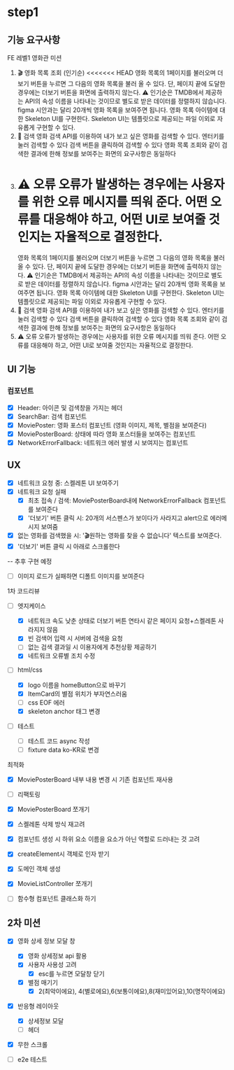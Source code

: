 # step1

## 기능 요구사항

FE 레벨1 영화관 미션

1. 🎬 영화 목록 조회 (인기순)
   <<<<<<< HEAD
   영화 목록의 1페이지를 불러오며 더보기 버튼을 누르면 그 다음의 영화 목록을 불러 올 수 있다.
   단, 페이지 끝에 도달한 경우에는 더보기 버튼을 화면에 출력하지 않는다.
   ⚠️ 인기순은 TMDB에서 제공하는 API의 속성 이름을 나타내는 것이므로 별도로 받은 데이터를 정렬하지 않습니다.
   figma 시안과는 달리 20개씩 영화 목록을 보여주면 됩니다.
   영화 목록 아이템에 대한 Skeleton UI를 구현한다.
   Skeleton UI는 템플릿으로 제공되는 파일 이외로 자유롭게 구현할 수 있다.
2. 🔎 검색
   영화 검색 API를 이용하여 내가 보고 싶은 영화를 검색할 수 있다.
   엔터키를 눌러 검색할 수 있다
   검색 버튼을 클릭하여 검색할 수 있다
   영화 목록 조회와 같이 검색한 결과에 한해 정보를 보여주는 화면의 요구사항은 동일하다
3. ⚠️ 오류
   오류가 발생하는 경우에는 사용자를 위한 오류 메시지를 띄워 준다.
   어떤 오류를 대응해야 하고, 어떤 UI로 보여줄 것인지는 자율적으로 결정한다.
   =======
   영화 목록의 1페이지를 불러오며 더보기 버튼을 누르면 그 다음의 영화 목록을 불러 올 수 있다.
   단, 페이지 끝에 도달한 경우에는 더보기 버튼을 화면에 출력하지 않는다.
   ⚠️ 인기순은 TMDB에서 제공하는 API의 속성 이름을 나타내는 것이므로 별도로 받은 데이터를 정렬하지 않습니다.
   figma 시안과는 달리 20개씩 영화 목록을 보여주면 됩니다.
   영화 목록 아이템에 대한 Skeleton UI를 구현한다.
   Skeleton UI는 템플릿으로 제공되는 파일 이외로 자유롭게 구현할 수 있다.
4. 🔎 검색
   영화 검색 API를 이용하여 내가 보고 싶은 영화를 검색할 수 있다.
   엔터키를 눌러 검색할 수 있다
   검색 버튼을 클릭하여 검색할 수 있다
   영화 목록 조회와 같이 검색한 결과에 한해 정보를 보여주는 화면의 요구사항은 동일하다
5. ⚠️ 오류
   오류가 발생하는 경우에는 사용자를 위한 오류 메시지를 띄워 준다.
   어떤 오류를 대응해야 하고, 어떤 UI로 보여줄 것인지는 자율적으로 결정한다.

## UI 기능

### 컴포넌트

- [x] Header: 아이콘 및 검색창을 가지는 헤더
- [x] SearchBar: 검색 컴포넌트
- [x] MoviePoster: 영화 포스터 컴포넌트 (영화 이미지, 제목, 별점을 보여준다)
- [x] MoviePosterBoard: 상태에 따라 영화 포스터들을 보여주는 컴포넌트
- [x] NetworkErrorFallback: 네트워크 에러 발생 시 보여지는 컴포넌트

## UX

- [x] 네트워크 요청 중: 스켈레톤 UI 보여주기
- [x] 네트워크 요청 실패
  - [x] 최초 접속 / 검색: MoviePosterBoard내에 NetworkErrorFallback 컴포넌트를 보여준다
  - [x] '더보기' 버튼 클릭 시: 20개의 서스펜스가 보이다가 사라지고 alert으로 에러메시지 보여줌
- [x] 없는 영화를 검색했을 시: '🎬원하는 영화를 찾을 수 없습니다' 텍스트를 보여준다.
- [x] '더보기' 버튼 클릭 시 아래로 스크롤한다

-- 추후 구현 예정

- [ ] 이미지 로드가 실패하면 디폴트 이미지를 보여준다

1차 코드리뷰

- [ ] 엣지케이스

  - [x] 네트워크 속도 낮춘 상태로 더보기 버튼 연타시 같은 페이지 요청+스켈레톤 사라지지 않음
  - [x] 빈 검색어 입력 시 서버에 검색을 요청
  - [ ] 없는 검색 결과일 시 이용자에게 추천상황 제공하기
  - [x] 네트워크 오류별 조치 수정

- [ ] html/css

  - [x] logo 이름을 homeButton으로 바꾸기
  - [x] ItemCard의 별점 위치가 부자연스러움
  - [ ] css EOF 에러
  - [x] skeleton anchor 태그 변경

- [ ] 테스트
  - [ ] 테스트 코드 async 작성
  - [ ] fixture data ko-KR로 변경

최적화

- [x] MoviePosterBoard 내부 내용 변경 시 기존 컴포넌트 재사용

-[ ] 리팩토링

- [x] MoviePosterBoard 쪼개기
- [x] 스켈레톤 삭제 방식 재고려
- [x] 컴포넌트 생성 시 하위 요소 이름을 요소가 아닌 역할로 드러내는 것 고려
- [x] createElement시 객체로 인자 받기
- [x] 도메인 객체 생성
- [x] MovieListController 쪼개기
- [ ] 함수형 컴포넌트 클래스화 하기

## 2차 미션

- [x] 영화 상세 정보 모달 창

  - [x] 영화 상세정보 api 활용
  - [x] 사용자 사용성 고려
    - [x] esc를 누르면 모달창 닫기
  - [x] 별점 매기기
    - [x] 2(최악이에요), 4(별로에요),6(보통이에요),8(재미있어요),10(명작이에요)

- [x] 반응형 레이아웃

  - [x] 상세정보 모달
  - [ ] 헤더

- [x] 무한 스크롤

- [ ] e2e 테스트
